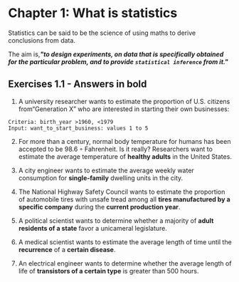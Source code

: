 # Chapter 1:  What is statistics

Statistics can be said to be the science of using maths to derive conclusions from data.

The aim is,***"to design experiments, on data that is specifically obtained for the particular problem, and to provide `statistical inference` from it."***

## Exercises 1.1 - Answers in **bold**

1. A university researcher wants to estimate the proportion of U.S. citizens from“Generation X” who are interested in starting their own businesses:

```
Criteria: birth_year >1960, <1979
Input: want_to_start_business: values 1 to 5
```

2. For more than a century, normal body temperature for humans has been accepted to be 98.6 ◦ Fahrenheit. Is it really? Researchers want to estimate the average temperature of
**healthy adults** in the United States.

3. A city engineer wants to estimate the average weekly water consumption for **single-family**
dwelling units in the city.

4. The National Highway Safety Council wants to estimate the proportion of automobile tires
with unsafe tread among all **tires manufactured by a specific company** during the **current
production year**.

5. A political scientist wants to determine whether a majority of **adult residents of a state** favor
a unicameral legislature.

6. A medical scientist wants to estimate the average length of time until the **recurrence** of a
**certain disease**.

7. An electrical engineer wants to determine whether the average length of life of **transistors
of a certain type** is greater than 500 hours.
